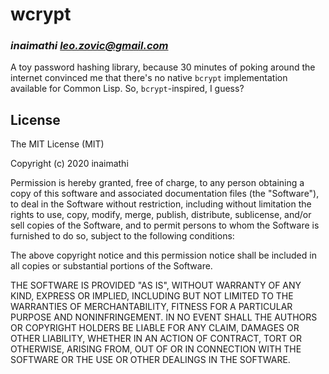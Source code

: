 # wcrypt
### _inaimathi <leo.zovic@gmail.com>_

A toy password hashing library, because 30 minutes of poking around the internet convinced me that there's no native `bcrypt` implementation available for Common Lisp. So, `bcrypt`-inspired, I guess?

## License

The MIT License (MIT)

Copyright (c) 2020 inaimathi

Permission is hereby granted, free of charge, to any person obtaining a copy of this software and associated documentation files (the "Software"), to deal in the Software without restriction, including without limitation the rights to use, copy, modify, merge, publish, distribute, sublicense, and/or sell copies of the Software, and to permit persons to whom the Software is furnished to do so, subject to the following conditions:

The above copyright notice and this permission notice shall be included in all copies or substantial portions of the Software.

THE SOFTWARE IS PROVIDED "AS IS", WITHOUT WARRANTY OF ANY KIND, EXPRESS OR IMPLIED, INCLUDING BUT NOT LIMITED TO THE WARRANTIES OF MERCHANTABILITY, FITNESS FOR A PARTICULAR PURPOSE AND NONINFRINGEMENT. IN NO EVENT SHALL THE AUTHORS OR COPYRIGHT HOLDERS BE LIABLE FOR ANY CLAIM, DAMAGES OR OTHER LIABILITY, WHETHER IN AN ACTION OF CONTRACT, TORT OR OTHERWISE, ARISING FROM, OUT OF OR IN CONNECTION WITH THE SOFTWARE OR THE USE OR OTHER DEALINGS IN THE SOFTWARE.

